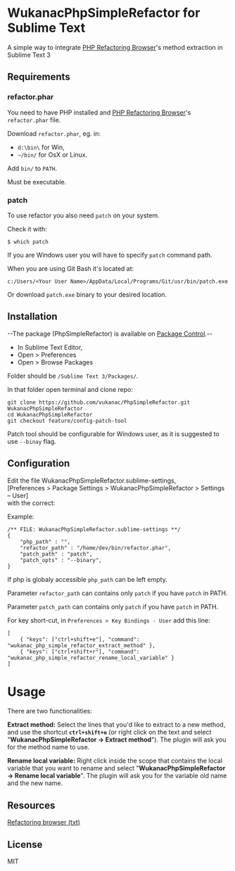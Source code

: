 WukanacPhpSimpleRefactor for Sublime Text
=========================================

A simple way to integrate [PHP Refactoring Browser]'s method extraction in Sublime Text 3 

Requirements
------------

### refactor.phar

You need to have PHP installed and [PHP Refactoring Browser]'s `refactor.phar` file.

Download `refactor.phar`, eg. in:

* `d:\bin\` for Win,
* `~/bin/`  for OsX or Linux.

Add `bin/` to `PATH`.

Must be executable.

### patch

To use refactor you also need `patch` on your system.

Check it with:

    $ which patch

If you are Windows user you will have to specify `patch` command path.

When you are using Git Bash it's located at:

    c:/Users/<Your User Name>/AppData/Local/Programs/Git/usr/bin/patch.exe


Or download `patch.exe` binary to your desired location.


Installation
------------

--The package (PhpSimpleRefactor) is available on [Package Control](https://sublime.wbond.net/).--

* In Sublime Text Editor,
* Open > Preferences
* Open > Browse Packages

Folder should be `/Sublime Text 3/Packages/`.

In that folder open terminal and clone repo:

    git clone https://github.com/vukanac/PhpSimpleRefactor.git WukanacPhpSimpleRefactor
    cd WukanacPhpSimpleRefactor
    git checkout feature/config-patch-tool

Patch tool should be configurable for Windows user, as it is suggested to use `--binay` flag.


Configuration
------------

Edit the file WukanacPhpSimpleRefactor.sublime-settings,  
[Preferences > Package Settings > WukanacPhpSimpleRefactor > Settings – User]  
with the correct:

Example:

    /** FILE: WukanacPhpSimpleRefactor.sublime-settings **/
    {
        "php_path" : "",
        "refactor_path" : "/home/dev/bin/refactor.phar",
        "patch_path" : "patch",
        "patch_opts" : "--binary",
    }

If php is globaly accessible `php_path` can be left empty.

Parameter `refactor_path` can contains only `patch` if you have `patch` in PATH.

Parameter `patch_path` can contains only `patch` if you have `patch` in PATH.


For key short-cut, in `Preferences > Key Bindings - User` add this line:

    [
        { "keys": ["ctrl+shift+e"], "command": "wukanac_php_simple_refactor_extract_method" },
        { "keys": ["ctrl+shift+r"], "command": "wukanac_php_simple_refactor_rename_local_variable" }
    ]




Usage
=====
There are two functionalities:

**Extract method:** Select the lines that you'd like to extract to a new method,
and use the shortcut **`ctrl+shift+e`**
(or right click on the text and select "**WukanacPhpSimpleRefactor -> Extract method**").
The plugin will ask you for the method name to use. 

**Rename local variable:** Right click inside the scope that contains the local variable that you want to rename and select "**WukanacPhpSimpleRefactor -> Rename local variable**".
The plugin will ask you for the variable old name and the new name.

Resources
---------

[Refactoring browser (txt)](https://qafoo.com/blog/041_refactoring_browser.txt)


License
----

MIT

[PHP Refactoring Browser]:https://github.com/QafooLabs/php-refactoring-browser
